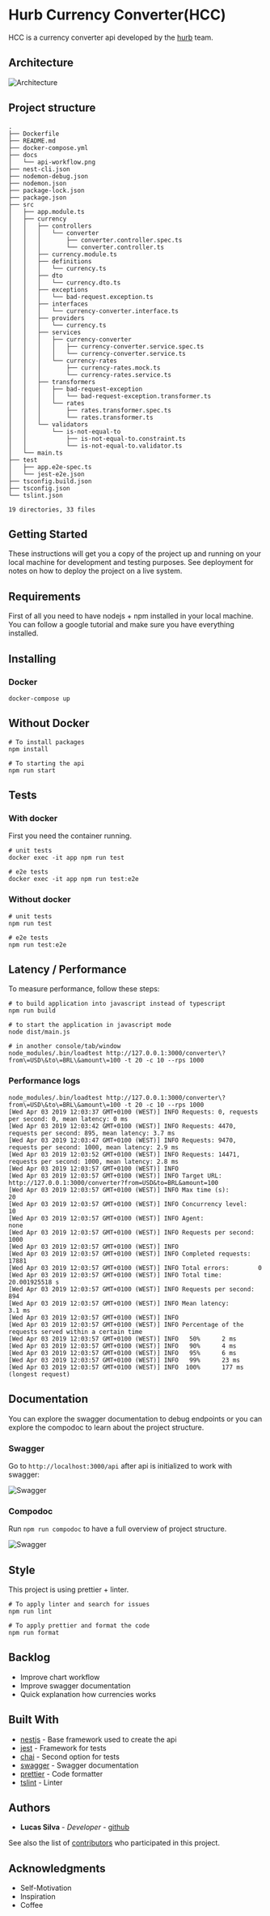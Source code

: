 # Hurb Currency Converter(HCC)

HCC is a currency converter api developed by the [hurb](https://www.hurb.com/) team.

## Architecture

![Architecture](./docs/api-workflow.png)

## Project structure

```
.
├── Dockerfile
├── README.md
├── docker-compose.yml
├── docs
│   └── api-workflow.png
├── nest-cli.json
├── nodemon-debug.json
├── nodemon.json
├── package-lock.json
├── package.json
├── src
│   ├── app.module.ts
│   ├── currency
│   │   ├── controllers
│   │   │   └── converter
│   │   │       ├── converter.controller.spec.ts
│   │   │       └── converter.controller.ts
│   │   ├── currency.module.ts
│   │   ├── definitions
│   │   │   └── currency.ts
│   │   ├── dto
│   │   │   └── currency.dto.ts
│   │   ├── exceptions
│   │   │   └── bad-request.exception.ts
│   │   ├── interfaces
│   │   │   └── currency-converter.interface.ts
│   │   ├── providers
│   │   │   └── currency.ts
│   │   ├── services
│   │   │   ├── currency-converter
│   │   │   │   ├── currency-converter.service.spec.ts
│   │   │   │   └── currency-converter.service.ts
│   │   │   └── currency-rates
│   │   │       ├── currency-rates.mock.ts
│   │   │       └── currency-rates.service.ts
│   │   ├── transformers
│   │   │   ├── bad-request-exception
│   │   │   │   └── bad-request-exception.transformer.ts
│   │   │   └── rates
│   │   │       ├── rates.transformer.spec.ts
│   │   │       └── rates.transformer.ts
│   │   └── validators
│   │       └── is-not-equal-to
│   │           ├── is-not-equal-to.constraint.ts
│   │           └── is-not-equal-to.validator.ts
│   └── main.ts
├── test
│   ├── app.e2e-spec.ts
│   └── jest-e2e.json
├── tsconfig.build.json
├── tsconfig.json
└── tslint.json

19 directories, 33 files
```

## Getting Started

These instructions will get you a copy of the project up and running on your local machine for development and testing purposes. See deployment for notes on how to deploy the project on a live system.

## Requirements

First of all you need to have nodejs + npm installed in your local machine.
You can follow a google tutorial and make sure you have everything installed.

## Installing

### Docker

```
docker-compose up
```

## Without Docker

```
# To install packages
npm install

# To starting the api
npm run start
```

## Tests

### With docker

First you need the container running.

```
# unit tests
docker exec -it app npm run test

# e2e tests
docker exec -it app npm run test:e2e
```

### Without docker

```
# unit tests
npm run test

# e2e tests
npm run test:e2e
```


## Latency / Performance

To measure performance, follow these steps:

```
# to build application into javascript instead of typescript
npm run build

# to start the application in javascript mode
node dist/main.js

# in another console/tab/window
node_modules/.bin/loadtest http://127.0.0.1:3000/converter\?from\=USD\&to\=BRL\&amount\=100 -t 20 -c 10 --rps 1000
```

### Performance logs

```shell
node_modules/.bin/loadtest http://127.0.0.1:3000/converter\?from\=USD\&to\=BRL\&amount\=100 -t 20 -c 10 --rps 1000
[Wed Apr 03 2019 12:03:37 GMT+0100 (WEST)] INFO Requests: 0, requests per second: 0, mean latency: 0 ms
[Wed Apr 03 2019 12:03:42 GMT+0100 (WEST)] INFO Requests: 4470, requests per second: 895, mean latency: 3.7 ms
[Wed Apr 03 2019 12:03:47 GMT+0100 (WEST)] INFO Requests: 9470, requests per second: 1000, mean latency: 2.9 ms
[Wed Apr 03 2019 12:03:52 GMT+0100 (WEST)] INFO Requests: 14471, requests per second: 1000, mean latency: 2.8 ms
[Wed Apr 03 2019 12:03:57 GMT+0100 (WEST)] INFO
[Wed Apr 03 2019 12:03:57 GMT+0100 (WEST)] INFO Target URL:          http://127.0.0.1:3000/converter?from=USD&to=BRL&amount=100
[Wed Apr 03 2019 12:03:57 GMT+0100 (WEST)] INFO Max time (s):        20
[Wed Apr 03 2019 12:03:57 GMT+0100 (WEST)] INFO Concurrency level:   10
[Wed Apr 03 2019 12:03:57 GMT+0100 (WEST)] INFO Agent:               none
[Wed Apr 03 2019 12:03:57 GMT+0100 (WEST)] INFO Requests per second: 1000
[Wed Apr 03 2019 12:03:57 GMT+0100 (WEST)] INFO
[Wed Apr 03 2019 12:03:57 GMT+0100 (WEST)] INFO Completed requests:  17881
[Wed Apr 03 2019 12:03:57 GMT+0100 (WEST)] INFO Total errors:        0
[Wed Apr 03 2019 12:03:57 GMT+0100 (WEST)] INFO Total time:          20.001925518 s
[Wed Apr 03 2019 12:03:57 GMT+0100 (WEST)] INFO Requests per second: 894
[Wed Apr 03 2019 12:03:57 GMT+0100 (WEST)] INFO Mean latency:        3.1 ms
[Wed Apr 03 2019 12:03:57 GMT+0100 (WEST)] INFO
[Wed Apr 03 2019 12:03:57 GMT+0100 (WEST)] INFO Percentage of the requests served within a certain time
[Wed Apr 03 2019 12:03:57 GMT+0100 (WEST)] INFO   50%      2 ms
[Wed Apr 03 2019 12:03:57 GMT+0100 (WEST)] INFO   90%      4 ms
[Wed Apr 03 2019 12:03:57 GMT+0100 (WEST)] INFO   95%      6 ms
[Wed Apr 03 2019 12:03:57 GMT+0100 (WEST)] INFO   99%      23 ms
[Wed Apr 03 2019 12:03:57 GMT+0100 (WEST)] INFO  100%      177 ms (longest request)
```

## Documentation

You can explore the swagger documentation to debug endpoints or you can explore the compodoc to learn about the project structure.

### Swagger

Go to `http://localhost:3000/api` after api is initialized to work with swagger:

![Swagger](./docs/swagger.png)

### Compodoc

Run `npm run compodoc` to have a full overview of project structure.

![Swagger](./docs/compodoc.png)


## Style

This project is using prettier + linter.

```
# To apply linter and search for issues
npm run lint

# To apply prettier and format the code
npm run format
```

## Backlog

-   Improve chart workflow
-   Improve swagger documentation
-   Quick explanation how currencies works

## Built With

-   [nestjs](https://docs.nestjs.com) - Base framework used to create the api
-   [jest](https://jestjs.io) - Framework for tests
-   [chai](https://www.chaijs.com/) - Second option for tests
-   [swagger](https://swagger.io) - Swagger documentation
-   [prettier](https://prettier.io) - Code formatter
-   [tslint](https://palantir.github.io/tslint) - Linter

## Authors

-   **Lucas Silva** - _Developer_ - [github](https://github.com/luqezman)

See also the list of [contributors](https://github.com/luqezman/challenge-bravo/contributors) who participated in this project.

## Acknowledgments

-   Self-Motivation
-   Inspiration
-   Coffee
